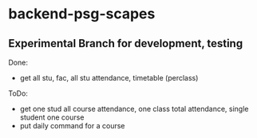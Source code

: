 # backend-psg-scapes
## Experimental Branch for development, testing

Done:
- get all stu, fac, all stu attendance, timetable (perclass)

ToDo:
- get one stud all course attendance, one class total attendance, single student one course
- put daily command for a course  

